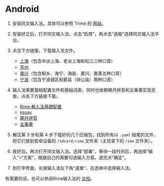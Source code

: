 # Android

1. 安装同文输入法。具体可以参照 Trime 的 [网站](https://github.com/osfans/trime#同文安卓輸入法平臺trime-rime-ime-for-android)。

2. 安装好之后，打开同文输入法，点击“启用”，再点击“选取”选择同文输入法平台。

3. 点击下方链接，下载输入法文件。

    - [上海](https://codeload.github.com/NGLI/rime-wugniu_zaonhe/zip/master)（包含中派上海、老派上海和松江三种口音）
    - [苏州](https://codeload.github.com/NGLI/rime-wugniu_soutseu/zip/master)
    - [嘉兴](https://codeload.github.com/NGLI/rime-wugniu_kashin/zip/master)（包含桐乡、海宁、海盐、嘉兴、嘉善五种口音）
    - [宁波](https://codeload.github.com/NGLI/rime-wugniu_gninpou/zip/master)（包含宁波城区和鄞县（钟公庙）两种口音）

4. 输入法需要基础配置文件和基础词表，同时也依赖朙月拼音和五筆畫实现反查。点击下方链接下载。

    - [Rime 輸入法基礎配置](https://codeload.github.com/rime/rime-prelude/zip/master)
    - [essay](https://codeload.github.com/rime/rime-essay/zip/master)
    - [朙月拼音](https://codeload.github.com/rime/rime-luna-pinyin/zip/master)
    - [五筆畫](https://codeload.github.com/rime/rime-stroke/zip/master)

5. 解压第 3 步和第 4 步下载好的几个压缩包，找到所有以 `.yaml` 结尾的文件，将它们放到安卓设备的 `/sdcard/rime` 文件夹（主目录下的 `rime` 文件夹）。

6. 放好后，再次打开同文输入法。选择“部署”，等待一段时间后，再选择“输入”>“方案”，根据自己的需要勾选输入方案。选完点“确定”。

7. 到打字界面，长按输入法左下角“選單”，在选单中选择输入法。

有需要的话，也可以参阅Rime输入法的 [文档](https://rime.im/docs/)。
